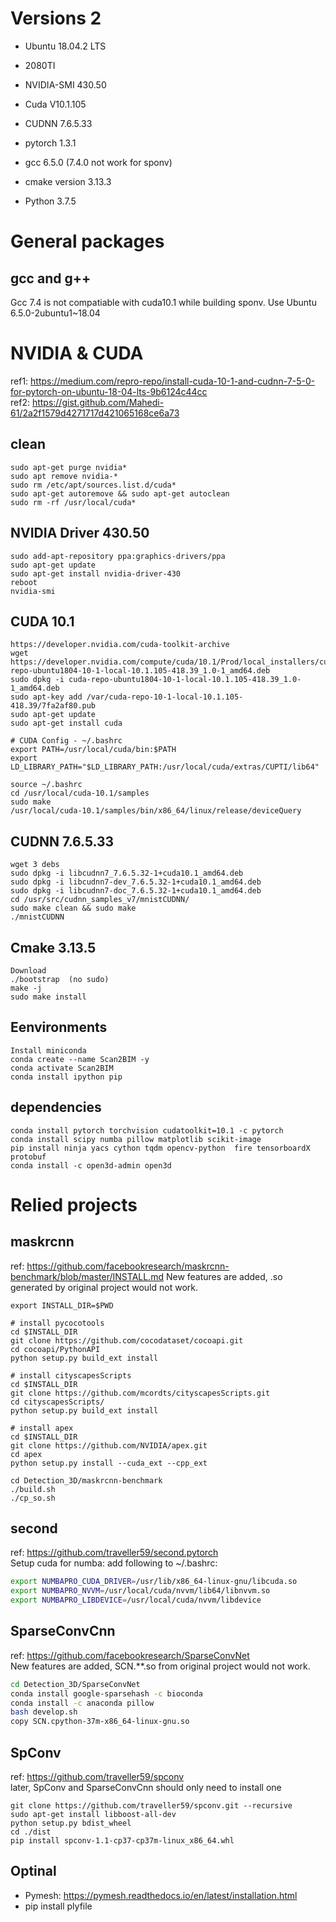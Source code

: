 
# Versions 2
- Ubuntu 18.04.2 LTS
- 2080TI
- NVIDIA-SMI 430.50
- Cuda V10.1.105
- CUDNN 7.6.5.33

- pytorch 1.3.1
- gcc 6.5.0 (7.4.0 not work for sponv)
- cmake version 3.13.3

- Python 3.7.5

# General packages
## gcc and g++
Gcc 7.4 is not compatiable with cuda10.1 while building sponv. Use Ubuntu 6.5.0-2ubuntu1~18.04

# NVIDIA & CUDA
ref1: https://medium.com/repro-repo/install-cuda-10-1-and-cudnn-7-5-0-for-pytorch-on-ubuntu-18-04-lts-9b6124c44cc  
ref2: https://gist.github.com/Mahedi-61/2a2f1579d4271717d421065168ce6a73   
## clean
```
sudo apt-get purge nvidia*
sudo apt remove nvidia-*
sudo rm /etc/apt/sources.list.d/cuda*
sudo apt-get autoremove && sudo apt-get autoclean
sudo rm -rf /usr/local/cuda*
```

## NVIDIA Driver 430.50
```
sudo add-apt-repository ppa:graphics-drivers/ppa
sudo apt-get update
sudo apt-get install nvidia-driver-430
reboot
nvidia-smi
```

## CUDA 10.1
```
https://developer.nvidia.com/cuda-toolkit-archive
wget https://developer.nvidia.com/compute/cuda/10.1/Prod/local_installers/cuda-repo-ubuntu1804-10-1-local-10.1.105-418.39_1.0-1_amd64.deb
sudo dpkg -i cuda-repo-ubuntu1804-10-1-local-10.1.105-418.39_1.0-1_amd64.deb
sudo apt-key add /var/cuda-repo-10-1-local-10.1.105-418.39/7fa2af80.pub
sudo apt-get update
sudo apt-get install cuda
```

```
# CUDA Config - ~/.bashrc
export PATH=/usr/local/cuda/bin:$PATH
export LD_LIBRARY_PATH="$LD_LIBRARY_PATH:/usr/local/cuda/extras/CUPTI/lib64"

source ~/.bashrc                         
cd /usr/local/cuda-10.1/samples
sudo make
/usr/local/cuda-10.1/samples/bin/x86_64/linux/release/deviceQuery
```

## CUDNN 7.6.5.33
```
wget 3 debs
sudo dpkg -i libcudnn7_7.6.5.32-1+cuda10.1_amd64.deb
sudo dpkg -i libcudnn7-dev_7.6.5.32-1+cuda10.1_amd64.deb
sudo dpkg -i libcudnn7-doc_7.6.5.32-1+cuda10.1_amd64.deb
cd /usr/src/cudnn_samples_v7/mnistCUDNN/
sudo make clean && sudo make
./mnistCUDNN
```

## Cmake 3.13.5
```
Download
./bootstrap  (no sudo)
make -j
sudo make install
```

## Eenvironments
```
Install miniconda
conda create --name Scan2BIM -y
conda activate Scan2BIM
conda install ipython pip
```

## dependencies
```
conda install pytorch torchvision cudatoolkit=10.1 -c pytorch
conda install scipy numba pillow matplotlib scikit-image
pip install ninja yacs cython tqdm opencv-python  fire tensorboardX protobuf
conda install -c open3d-admin open3d
```

# Relied projects
## maskrcnn
ref: https://github.com/facebookresearch/maskrcnn-benchmark/blob/master/INSTALL.md
New features are added, .so generated by original project would not work.
```  
export INSTALL_DIR=$PWD

# install pycocotools
cd $INSTALL_DIR
git clone https://github.com/cocodataset/cocoapi.git
cd cocoapi/PythonAPI
python setup.py build_ext install

# install cityscapesScripts
cd $INSTALL_DIR
git clone https://github.com/mcordts/cityscapesScripts.git
cd cityscapesScripts/
python setup.py build_ext install

# install apex
cd $INSTALL_DIR
git clone https://github.com/NVIDIA/apex.git
cd apex
python setup.py install --cuda_ext --cpp_ext

cd Detection_3D/maskrcnn-benchmark
./build.sh
./cp_so.sh
```

## second
ref: https://github.com/traveller59/second.pytorch  
Setup cuda for numba: add following to ~/.bashrc: 
``` bash
export NUMBAPRO_CUDA_DRIVER=/usr/lib/x86_64-linux-gnu/libcuda.so 
export NUMBAPRO_NVVM=/usr/local/cuda/nvvm/lib64/libnvvm.so 
export NUMBAPRO_LIBDEVICE=/usr/local/cuda/nvvm/libdevice 
```


## SparseConvCnn
ref: https://github.com/facebookresearch/SparseConvNet  
New features are added, SCN.**.so from original project would not work.
``` bash
cd Detection_3D/SparseConvNet
conda install google-sparsehash -c bioconda
conda install -c anaconda pillow
bash develop.sh 
copy SCN.cpython-37m-x86_64-linux-gnu.so
```

## SpConv        
ref: https://github.com/traveller59/spconv  
later, SpConv and SparseConvCnn should only need to install one
```
git clone https://github.com/traveller59/spconv.git --recursive
sudo apt-get install libboost-all-dev
python setup.py bdist_wheel
cd ./dist
pip install spconv-1.1-cp37-cp37m-linux_x86_64.whl
```

## Optinal
- Pymesh: https://pymesh.readthedocs.io/en/latest/installation.html
- pip install plyfile

